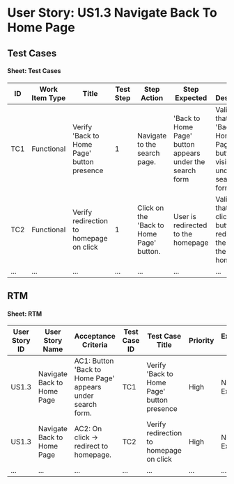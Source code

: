 # User Story: US1.3 Navigate Back To Home Page

## Test Cases

#### Sheet: Test Cases
| ID   | Work Item Type | Title                                           | Test Step | Step Action                                                                 | Step Expected                                                                                     | Test Description                                                                                  | Prerequisites                  | Test Data                           | Test Type   | Test Complexity | Automation Status | Priority | Assigned To |
|------|----------------|-------------------------------------------------|-----------|------------------------------------------------------------------------------|---------------------------------------------------------------------------------------------------|---------------------------------------------------------------------------------------------------|--------------------------------|-------------------------------------|-------------|-----------------|-------------------|----------|-------------|
| TC1  | Functional     | Verify 'Back to Home Page' button presence      | 1         | Navigate to the search page.                                                | 'Back to Home Page' button appears under the search form                                          | Validate that the 'Back to Home Page' button is visible under the search form                     | User is on the search page.     | N/A                                 | UI Validation | Low            | Automatable       | High     | Unassigned  |
| TC2  | Functional     | Verify redirection to homepage on click         | 1         | Click on the 'Back to Home Page' button.                                    | User is redirected to the homepage                                                               | Validate that clicking the button redirects the user to the homepage                              | User is on the search page.     | N/A                                 | Navigation Test | Medium         | Automatable       | High     | Unassigned  |
| ...  | ...            | ...                                             | ...       | ...                                                                          | ...                                                                                               | ...                                                                                               | ...                            | ...                                 | ...         | ...             | ...               | ...      | ...         |

## RTM

#### Sheet: RTM
| User Story ID | User Story Name               | Acceptance Criteria                                                                                   | Test Case ID | Test Case Title                                      | Priority | Execution Status | Defect ID(s) | Remarks / Gaps |
|---------------|-------------------------------|-------------------------------------------------------------------------------------------------------|--------------|----------------------------------------------------|----------|------------------|--------------|----------------|
| US1.3         | Navigate Back to Home Page   | AC1: Button 'Back to Home Page' appears under search form.                                           | TC1          | Verify 'Back to Home Page' button presence         | High     | Not Executed     | -            | -              |
| US1.3         | Navigate Back to Home Page   | AC2: On click → redirect to homepage.                                                                | TC2          | Verify redirection to homepage on click           | High     | Not Executed     | -            | -              |
| ...           | ...                           | ...                                                                                                   | ...          | ...                                                | ...      | ...              | ...          | ...            |
